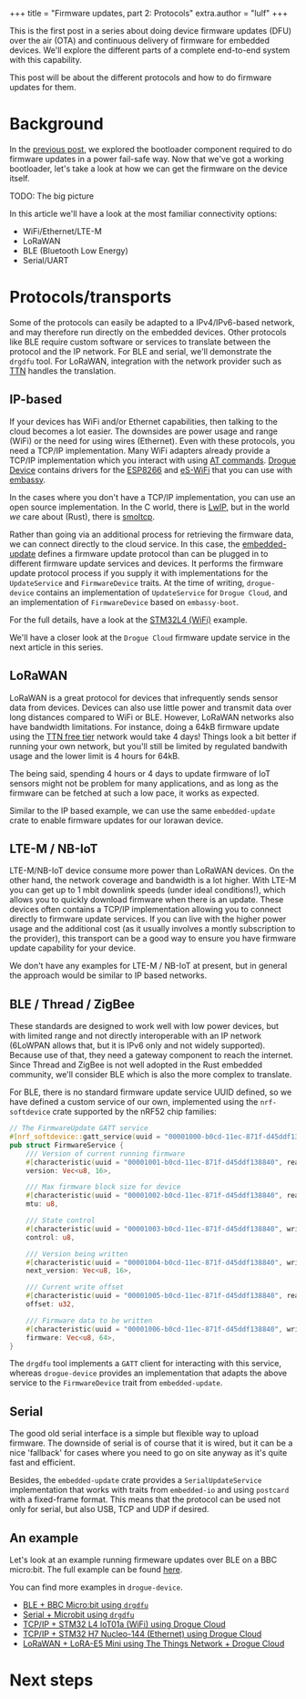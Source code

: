 +++
title = "Firmware updates, part 2: Protocols"
extra.author = "lulf"
+++

This is the first post in a series about doing device firmware updates (DFU) over the air (OTA) and continuous delivery of firmware for embedded devices. We'll explore the different parts of a complete end-to-end system with this capability.

This post will be about the different protocols and how to do firmware updates for them.

<!-- more -->

# Background

In the [previous post](https://blog.drogue.io/firmware-updates-part-1/), we explored the bootloader component required to do firmware updates in a power fail-safe way. Now that we've got a working bootloader, let's take a look at how we can get the firmware on the device itself.

TODO: The big picture

In this article we'll have a look at the most familiar connectivity options:

* WiFi/Ethernet/LTE-M
* LoRaWAN
* BLE (Bluetooth Low Energy)
* Serial/UART


# Protocols/transports

Some of the protocols can easily be adapted to a IPv4/IPv6-based network, and may therefore run directly on the embedded devices. Other protocols like BLE require custom software or services to translate between the protocol and the IP network. For BLE and serial, we'll demonstrate the `drgdfu` tool. For LoRaWAN, integration with the network provider such as [TTN](https://www.thethingsnetwork.org/) handles the translation.

## IP-based

If your devices has WiFi and/or Ethernet capabilities, then talking to the cloud becomes a lot easier. The downsides are power usage and range (WiFi) or the need for using wires (Ethernet). Even with these protocols, you need a TCP/IP implementation. Many WiFi adapters already provide a TCP/IP implementation which you interact with using [AT commands](https://www.espressif.com/sites/default/files/documentation/4b-esp8266_at_command_examples_en.pdf). [Drogue Device](https://github.com/drogue-iot/drogue-device) contains drivers for the [ESP8266](https://en.wikipedia.org/wiki/ESP8266) and [eS-WiFi](https://www.inventeksys.com/es-wifi-support/) that you can use with [embassy](https://embassy.dev/). 

In the cases where you don't have a TCP/IP implementation, you can use an open source implementation. In the C world, there is [LwIP](https://savannah.nongnu.org/projects/lwip/), but in the world _we_ care about (Rust), there is [smoltcp](https://github.com/smoltcp-rs/smoltcp). 

Rather than going via an additional process for retrieving the firmware data, we can connect directly to the cloud service. In this case, the [embedded-update](https://crates.io/crates/embedded-update) defines a firmware update protocol than can be plugged in to different firmware update services and devices. It performs the firmware update protocol process if you supply it with implementations for the `UpdateService` and `FirmwareDevice` traits. At the time of writing, `drogue-device` contains an implementation of `UpdateService` for `Drogue Cloud`, and an implementation of `FirmwareDevice` based on `embassy-boot`.

For the full details, have a look at the [STM32L4 (WiFi)](https://github.com/drogue-iot/drogue-device/tree/main/examples/stm32l4/iot01a/wifi) example.

We'll have a closer look at the `Drogue Cloud` firmware update service in the next article in this series.

## LoRaWAN

LoRaWAN is a great protocol for devices that infrequently sends sensor data from devices. Devices can also use little power and transmit data over long distances compared to WiFi or BLE. However, LoRaWAN networks also have bandwidth limitations. For instance, doing a 64kB firmware update using the [TTN free tier](https://www.thethingsnetwork.org/) network would take 4 days! Things look a bit better if running your own network, but you'll still be limited by regulated bandwith usage and the lower limit is 4 hours for 64kB.

The being said, spending 4 hours or 4 days to update firmware of IoT sensors might not be problem for many applications, and as long as the firmware can be fetched at such a low pace, it works as expected.

Similar to the IP based example, we can use the same `embedded-update` crate to enable firmware updates for our lorawan device.

## LTE-M / NB-IoT

LTE-M/NB-IoT device consume more power than LoRaWAN devices. On the other hand, the network coverage and bandwidth is a lot higher. With LTE-M you can get up to 1 mbit downlink speeds (under ideal conditions!), which allows you to quickly download firmware when there is an update. These devices often contains a TCP/IP implementation allowing you to connect directly to firmware update services. If you can live with the higher power usage and the additional cost (as it usually involves a montly subscription to the provider), this transport can be a good way to ensure you have firmware update capability for your device.

We don't have any examples for LTE-M / NB-IoT at present, but in general the approach would be similar to IP based networks.

## BLE / Thread / ZigBee

These standards are designed to work well with low power devices, but with limited range and not directly interoperable with an IP network (6LoWPAN allows that, but it is IPv6 only and not widely supported). Because use of that, they need a gateway component to reach the internet. Since Thread and ZigBee is not well adopted in the Rust embedded community, we'll consider BLE which is also the more complex to translate.

For BLE, there is no standard firmware update service UUID defined, so we have defined a custom service of our own, implemented using the `nrf-softdevice` crate supported by the nRF52 chip families:

```rust
// The FirmwareUpdate GATT service
#[nrf_softdevice::gatt_service(uuid = "00001000-b0cd-11ec-871f-d45ddf138840")]
pub struct FirmwareService {
    /// Version of current running firmware
    #[characteristic(uuid = "00001001-b0cd-11ec-871f-d45ddf138840", read)]
    version: Vec<u8, 16>,

    /// Max firmware block size for device
    #[characteristic(uuid = "00001002-b0cd-11ec-871f-d45ddf138840", read)]
    mtu: u8,

    /// State control
    #[characteristic(uuid = "00001003-b0cd-11ec-871f-d45ddf138840", write)]
    control: u8,

    /// Version being written
    #[characteristic(uuid = "00001004-b0cd-11ec-871f-d45ddf138840", write, read)]
    next_version: Vec<u8, 16>,

    /// Current write offset
    #[characteristic(uuid = "00001005-b0cd-11ec-871f-d45ddf138840", read)]
    offset: u32,

    /// Firmware data to be written
    #[characteristic(uuid = "00001006-b0cd-11ec-871f-d45ddf138840", write)]
    firmware: Vec<u8, 64>,
}
```

The `drgdfu` tool implements a `GATT` client for interacting with this service, whereas `drogue-device` provides an implementation that adapts the above service to the `FirmwareDevice` trait from `embedded-update`.

## Serial

The good old serial interface is a simple but flexible way to upload firmware. The downside of serial is of course that it is wired, but it can be a nice 'fallback' for cases where you need to go on site anyway as it's quite fast and efficient.

Besides, the `embedded-update` crate provides a `SerialUpdateService` implementation that works with traits from `embedded-io` and using `postcard` with a fixed-frame format. This means that the protocol can be used not only for serial, but also USB, TCP and UDP if desired. 

## An example

Let's look at an example running firmeware updates over BLE on a BBC micro:bit. The full example can be found [here](https://github.com/drogue-iot/drogue-device/tree/main/examples/nrf52/microbit/ble).


You can find more examples in `drogue-device`.

* [BLE + BBC Micro:bit using `drgdfu`]()
* [Serial + Microbit using `drgdfu`]()
* [TCP/IP + STM32 L4 IoT01a (WiFi) using Drogue Cloud]()
* [TCP/IP + STM32 H7 Nucleo-144 (Ethernet) using Drogue Cloud]()
* [LoRaWAN + LoRA-E5 Mini using The Things Network + Drogue Cloud]()

# Next steps
